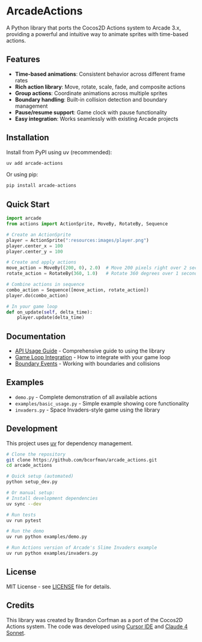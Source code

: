 # ArcadeActions

A Python library that ports the Cocos2D Actions system to Arcade 3.x, providing a powerful and intuitive way to animate sprites with time-based actions.

## Features

- **Time-based animations**: Consistent behavior across different frame rates
- **Rich action library**: Move, rotate, scale, fade, and composite actions
- **Group actions**: Coordinate animations across multiple sprites
- **Boundary handling**: Built-in collision detection and boundary management
- **Pause/resume support**: Game clock with pause functionality
- **Easy integration**: Works seamlessly with existing Arcade projects

## Installation

Install from PyPI using uv (recommended):

```bash
uv add arcade-actions
```

Or using pip:

```bash
pip install arcade-actions
```

## Quick Start

```python
import arcade
from actions import ActionSprite, MoveBy, RotateBy, Sequence

# Create an ActionSprite
player = ActionSprite(":resources:images/player.png")
player.center_x = 100
player.center_y = 100

# Create and apply actions
move_action = MoveBy((200, 0), 2.0)  # Move 200 pixels right over 2 seconds
rotate_action = RotateBy(360, 1.0)   # Rotate 360 degrees over 1 second

# Combine actions in sequence
combo_action = Sequence([move_action, rotate_action])
player.do(combo_action)

# In your game loop
def on_update(self, delta_time):
    player.update(delta_time)
```

## Documentation

- [API Usage Guide](docs/api_usage_guide.md) - Comprehensive guide to using the library
- [Game Loop Integration](docs/game_loop_updates.md) - How to integrate with your game loop
- [Boundary Events](docs/boundary_event.md) - Working with boundaries and collisions

## Examples

- `demo.py` - Complete demonstration of all available actions
- `examples/basic_usage.py` - Simple example showing core functionality
- `invaders.py` - Space Invaders-style game using the library

## Development

This project uses [uv](https://docs.astral.sh/uv/) for dependency management.

```bash
# Clone the repository
git clone https://github.com/bcorfman/arcade_actions.git
cd arcade_actions

# Quick setup (automated)
python setup_dev.py

# Or manual setup:
# Install development dependencies
uv sync --dev

# Run tests
uv run pytest

# Run the demo
uv run python examples/demo.py

# Run Actions version of Arcade's Slime Invaders example
uv run python examples/invaders.py
```

## License

MIT License - see [LICENSE](LICENSE) file for details.

## Credits

This library was created by Brandon Corfman as a port of the Cocos2D Actions system. The code was developed using [Cursor IDE](https://www.cursor.com/) and [Claude 4 Sonnet](https://claude.ai).
